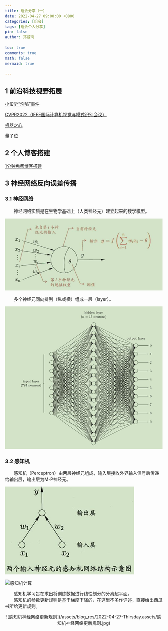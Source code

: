 ```yaml
---
title: 组会分享（一）
date: 2022-04-27 09:00:00 +0800
categories: [组会]
tags: [组会个人分享]
pin: false
author: 郑威琦

toc: true
comments: true
math: false
mermaid: true

---
```


## 1 前沿科技视野拓展

[小蛮驴“沦陷”事件](https://www.bilibili.com/video/BV1b3411K7f1?spm_id_from=333.880.my_history.page.click)

[CVPR2022（IEEE国际计算机视觉与模式识别会议）](https://zhuanlan.zhihu.com/p/478648512)

[机器之心](https://www.jiqizhixin.com/articles/2022-04-19-3)

量子位

## 2 个人博客搭建

[1分钟免费博客搭建](https://www.bilibili.com/video/BV14S4y1N7Yr?spm_id_from=333.999.0.0)

## 3 神经网络反向误差传播

### **3.1 神经网络**

&emsp;&emsp;神经网络实质是在生物学基础上（人类神经元）建立起来的数学模型。

![M-P神经元](/assets/blog_res/2022-04-27-Thirsday.assets/M-P神经元.jpg)

&emsp;&emsp;多个神经元同向排列（纵或横）组成一层（layer）。

![神经网络](/assets/blog_res/2022-04-27-Thirsday.assets/神经网络.jpg)

### **3.2 感知机**

&emsp;&emsp;感知机（Perceptron）由两层神经元组成，输入层接收外界输入信号后传递给输出层，输出层为M-P神经元。

![感知机](/assets/blog_res/2022-04-27-Thirsday.assets/Perceptron.jpg)

![感知机计算]()

&emsp;&emsp;感知机学习旨在求出将训练数据进行线性划分的分离超平面。  
&emsp;&emsp;感知机的参数更新规则是基于梯度下降的，在这里不多作详述，直接给出西瓜书所给更新规则。

<center>
![感知机神经网络更新规则](/assets/blog_res/2022-04-27-Thirsday.assets/感知机神经网络更新规则.jpg)
</center>